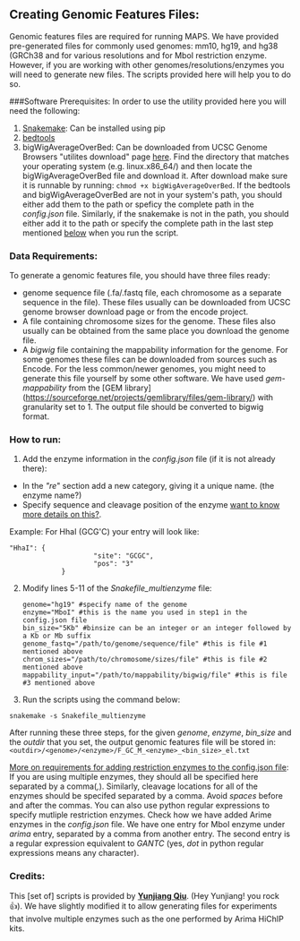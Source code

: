 ## Creating Genomic Features Files:

Genomic features files are required for running MAPS. We have provided pre-generated files for commonly used genomes: mm10, hg19, and hg38 (GRCh38 and for various resolutions and for MboI restriction enzyme. However, if you are working with other genomes/resolutions/enzymes you will need to generate new files. The scripts provided here will help you to do so.

###Software Prerequisites:
In order to use the utility provided here you will need the following:
1. [Snakemake](https://snakemake.readthedocs.io): Can be installed using pip
2. [bedtools](https://bedtools.readthedocs.io)
3. bigWigAverageOverBed: Can be downloaded from UCSC Genome Browsers "utilites download" page [here](http://hgdownload.soe.ucsc.edu/admin/exe/). Find the directory that matches your operating system (e.g. linux.x86_64/) and then locate the bigWigAverageOverBed file and download it. After download make sure it is runnable by running: `chmod +x bigWigAverageOverBed`.
If the bedtools and bigWigAverageOverBed are not in your system's path, you should either add them to the path or speficy the complete path in the *config.json* file. Similarly, if the snakemake is not in the path, you should either add it to the path or specify the complete path in the last step mentioned [below](#run_script) when you run the script.

### Data Requirements:
To generate a genomic features file, you should have three files ready:
- genome sequence file (.fa/.fastq file, each chromosome as a separate sequence in the file). These files usually can be downloaded from UCSC genome browser download page or from the encode project.
- A file containing chromosome sizes for the genome. These files also usually can be obtained from the same place you download the genome file.
- A *bigwig* file containing the mappability information for the genome. For some genomes these files can be downloaded from sources such as Encode. For the less common/newer genomes, you might need to generate this file yourself by some other software. We have used *gem-mappability* from the [GEM  library] (https://sourceforge.net/projects/gemlibrary/files/gem-library/) with granularity set to 1.  The output file should be converted to bigwig format.

### How to run:
1. <a name="step_json"></a>Add the enzyme information in the *config.json*  file (if it is not already there):
  - In the *"re*" section add a new category, giving it a unique name. (the enzyme name?)
  - Specify sequence and cleavage position of the enzyme <sup></sup>[want to know more details on this?](#config_json)</sup></a>.
  
  Example: For HhaI (GCG'C) your entry will look like:
   ```
"HhaI": {
                        "site": "GCGC",
                        "pos": "3"
                }   
   ```
2. Modify lines 5-11 of the *Snakefile_multienzyme* file:
   ```
   genome="hg19" #specify name of the genome
   enzyme="MboI" #this is the name you used in step1 in the config.json file 
   bin_size="5Kb" #binsize can be an integer or an integer followed by a Kb or Mb suffix
   genome_fastq="/path/to/genome/sequence/file" #this is file #1 mentioned above
   chrom_sizes="/path/to/chromosome/sizes/file" #this is file #2 mentioned above
   mappability_input="/path/to/mappability/bigwig/file" #this is file #3 mentioned above
   ```
3.  <a name="run_script"></a>Run the scripts using the command below:
   ```
   snakemake -s Snakefile_multienzyme
   ``` 
   </li>

After running these three steps, for the given *genome*, *enzyme*, *bin_size* and the *outdir* that you set, the output genomic features file will be stored in: `<outdir>/<genome>/<enzyme>/F_GC_M_<enzyme>_<bin_size>_el.txt`

<a name="config_json">[More on requirements for adding restriction enzymes to the config.json file](#step_json)</a>: If you are using multiple enzymes, they should all be specified here separated by a comma(*,*). Similarly, cleavage locations for all of the enzymes should be specifed separated by a comma. Avoid *spaces* before and after the commas. You can also use python regular expressions to specify mutliple restriction enzymes. Check how we have added Arime enzymes in the *config.json* file. We have one entry for MboI enzyme under *arima* entry, separated by a comma from another entry. The second entry is a regular expression equivalent to *GANTC* (yes, *dot* in python regular expressions means any character).
### Credits:
This [set of] scripts is provided by [**Yunjiang Qiu**](https://scholar.google.com/citations?user=0IzF8KEAAAAJ&hl=en). (Hey Yunjiang! you rock :thumbsup:).  We have slightly modified it to allow generating files for experiments that involve multiple enzymes such as the one performed by Arima HiChIP kits.

